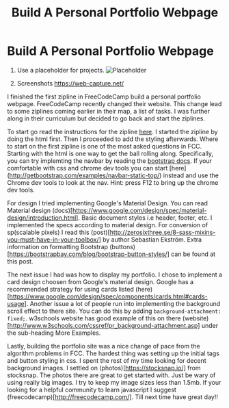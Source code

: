 ﻿---
title: Build A Personal Portfolio Webpage
category: FreeCodeCamp
tags: fcc, js, zipline, portfolio
---

Build A Personal Portfolio Webpage
==========

1. Use a placeholder for projects.
             <img class="img-rounded" src="http://placehold.it/150x150" alt="Placeholder" />
             
2. Screenshots
  https://web-capture.net/             

I finished the first zipline in FreeCodeCamp build a personal portfolio webpage. FreeCodeCamp recently changed their website. This change lead to some ziplines coming earlier in their map, a list of tasks. I was further along in their curriculum but decided to go back and start the ziplines. 

To start go read the instructions for the zipline [here](http://freecodecamp.com/challenges/zipline-build-a-personal-portfolio-webpage). I started the zipline by doing the html first. Then I proceeded to add the styling afterwards. Where to start on the first zipline is one of the most asked questions in FCC. Starting with the html is one way to get the ball rolling along. Specifically, you can try implemting the navbar by reading the [bootstrap docs](http://getbootstrap.com/components/#nav). If your comfortable with css and chrome dev tools you can start [here] (http://getbootstrap.com/examples/navbar-static-top/) instead and use the Chrome dev tools to look at the nav. Hint: press F12 to bring up the chrome dev tools.

For design I tried implementing Google's Material Design. You can read Material design (docs)[https://www.google.com/design/spec/material-design/introduction.html]. Basic document styles i.e header, footer, etc. I implemented the specs according to material design. For conversion of sp(scalable pixels) I read this (post)[http://zerosixthree.se/8-sass-mixins-you-must-have-in-your-toolbox/] by author Sebastian Ekström. Extra information on formatting Bootstrap (buttons)[https://bootstrapbay.com/blog/bootstrap-button-styles/] can be found at this post.

 The next issue I had was how to display my portfolio. I chose to implement a card design choosen from Google's material design. Google has a recommended strategy for using cards listed  (here)[https://www.google.com/design/spec/components/cards.html#cards-usage]. Another issue a lot of people run into implementing the background scroll effect to there site. You can do this by adding <code>background-attachment: fixed;</code>. w3schools website has good example of this on there (website)[http://www.w3schools.com/cssref/pr_background-attachment.asp] under the sub-heading More Examples.
 
 Lastly, building the portfolio site was a nice change of pace from the algorithm problems in FCC. The hardest thing was setting up the initial tags and button styling in css. I spent the rest of my time looking for decent background images. I settled on  (photos)[https://stocksnap.io/] from stocksnap. The photos there are great to get started with. Just be wary of using really big images. I try to keep my image sizes less than 1.5mb. If your looking for a helpful community to learn javascript I suggest (freecodecamp)[http://freecodecamp.com/]. Till next time have great day!!
 
